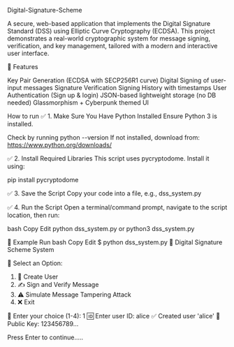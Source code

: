 Digital-Signature-Scheme

A secure, web-based application that implements the Digital Signature Standard (DSS) using Elliptic Curve Cryptography (ECDSA). This project demonstrates a real-world cryptographic system for message signing, verification, and key management, tailored with a modern and interactive user interface.

📌 Features

Key Pair Generation (ECDSA with SECP256R1 curve)
Digital Signing of user-input messages
Signature Verification
Signing History with timestamps
User Authentication (Sign up & login)
JSON-based lightweight storage (no DB needed)
Glassmorphism + Cyberpunk themed UI




How to run 
✅ 1. Make Sure You Have Python Installed
Ensure Python 3 is installed.

Check by running
python --version
If not installed, download from: https://www.python.org/downloads/


✅ 2. Install Required Libraries
This script uses pycryptodome. Install it using:

pip install pycryptodome

✅ 3. Save the Script
Copy your code into a file, e.g., dss_system.py

✅ 4. Run the Script
Open a terminal/command prompt, navigate to the script location, then run:

bash
Copy
Edit
python dss_system.py
or
python3 dss_system.py


🧪 Example Run
bash
Copy
Edit
$ python dss_system.py
🔐 Digital Signature Scheme System

📌 Select an Option:
 1. 👤 Create User
 2. ✍️  Sign and Verify Message
 3. ⚠️  Simulate Message Tampering Attack
 4. ❌ Exit

🧭 Enter your choice (1-4): 1
🆔 Enter user ID: alice
✅ Created user 'alice'
🔑 Public Key: 123456789...

Press Enter to continue.....
